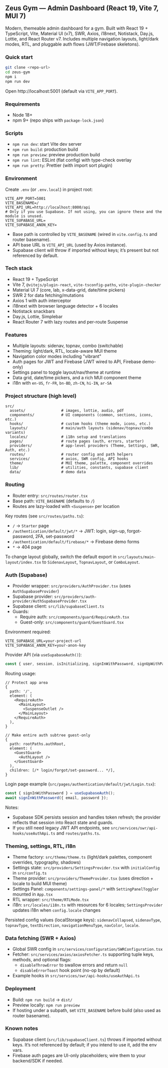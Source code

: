 ## Zeus Gym — Admin Dashboard (React 19, Vite 7, MUI 7)

Modern, themeable admin dashboard for a gym. Built with React 19 + TypeScript, Vite, Material UI (v7), SWR, Axios, i18next, Notistack, Day.js, Lottie, and React Router v7. Includes multiple navigation layouts, light/dark modes, RTL, and pluggable auth flows (JWT/Firebase skeletons).

### Quick start

```bash
git clone <repo-url>
cd zeus-gym
npm i
npm run dev
```

Open http://localhost:5001 (default via `VITE_APP_PORT`).

### Requirements

- Node 18+
- npm 9+ (repo ships with `package-lock.json`)

### Scripts

- `npm run dev`: start Vite dev server
- `npm run build`: production build
- `npm run preview`: preview production build
- `npm run lint`: ESLint (flat config) with type-check overlay
- `npm run pretty`: Prettier (with import sort plugin)

### Environment

Create `.env` (or `.env.local`) in project root:

```env
VITE_APP_PORT=5001
VITE_BASENAME=/
VITE_API_URL=http://localhost:8000/api
# Only if you use Supabase. If not using, you can ignore these and the module is unused.
VITE_SUPABASE_URL=
VITE_SUPABASE_ANON_KEY=
```

- Base path is controlled by `VITE_BASENAME` (wired in `vite.config.ts` and router basename).
- API base URL is `VITE_API_URL` (used by Axios instance).
- Supabase client will throw if imported without keys; it’s present but not referenced by default.

### Tech stack

- React 19 + TypeScript
- Vite 7, `@vitejs/plugin-react`, `vite-tsconfig-paths`, `vite-plugin-checker`
- Material UI 7 (core, lab, x-data-grid, date/time pickers)
- SWR 2 for data fetching/mutations
- Axios 1 with auth interceptor
- i18next with browser language detector + 6 locales
- Notistack snackbars
- Day.js, Lottie, Simplebar
- React Router 7 with lazy routes and per-route Suspense

### Features

- Multiple layouts: sidenav, topnav, combo (switchable)
- Theming: light/dark, RTL, locale-aware MUI theme
- Navigation color modes including "vibrant"
- Auth pages for JWT and Firebase (JWT wired to API, Firebase demo-only)
- Settings panel to toggle layout/nav/theme at runtime
- Data grid, date/time pickers, and a rich MUI component theme
- i18n with `en-US`, `fr-FR`, `bn-BD`, `zh-CN`, `hi-IN`, `ar-SA`

### Project structure (high level)

```
src/
  assets/                # images, lottie, audio, pdf
  components/            # UI components (common, sections, icons, etc.)
  hooks/                 # custom hooks (theme mode, icons, etc.)
  layouts/               # main/auth layouts (sidenav/topnav/combo variants)
  locales/               # i18n setup and translations
  pages/                 # route pages (auth, errors, starter)
  providers/             # app-level providers (Theme, Settings, SWR, Auth, etc.)
  routes/                # router config and path helpers
  services/              # axios, SWR config, API hooks
  theme/                 # MUI theme, palette, component overrides
  lib/                   # utilities, constants, supabase client
  data/                  # demo data
```

### Routing

- Router entry: `src/routes/router.tsx`
- Base path: `VITE_BASENAME` (defaults to `/`)
- Routes are lazy-loaded with `<Suspense>` per location

Key routes (see `src/routes/paths.ts`):

- `/` → `Starter` page
- `/authentication/default/jwt/*` → JWT: login, sign-up, forgot-password, 2FA, set-password
- `/authentication/default/firebase/*` → Firebase demo forms
- `*` → 404 page

To change layout globally, switch the default export in `src/layouts/main-layout/index.tsx` to `SidenavLayout`, `TopnavLayout`, or `ComboLayout`.

### Auth (Supabase)

- Provider wrapper: `src/providers/AuthProvider.tsx` (uses `AuthSupabaseProvider`)
- Supabase provider: `src/providers/auth-provider/AuthSupabaseProvider.tsx`
- Supabase client: `src/lib/supabaseClient.ts`
- Guards:
  - Require auth: `src/components/guard/RequireAuth.tsx`
  - Guest-only: `src/components/guard/GuestGuard.tsx`

Environment required:

```env
VITE_SUPABASE_URL=your-project-url
VITE_SUPABASE_ANON_KEY=your-anon-key
```

Provider API (via `useSupabaseAuth()`):

```ts
const { user, session, isInitializing, signInWithPassword, signUpWithPassword, signOut } = useSupabaseAuth();
```

Routing usage:

```tsx
// Protect app area
{
  path: '/',
  element: (
    <RequireAuth>
      <MainLayout>
        <SuspenseOutlet />
      </MainLayout>
    </RequireAuth>
  ),
}

// Make entire auth subtree guest-only
{
  path: rootPaths.authRoot,
  element: (
    <GuestGuard>
      <AuthLayout />
    </GuestGuard>
  ),
  children: [/* login/forgot/set-password... */],
}
```

Login page example (`src/pages/authentication/default/jwt/Login.tsx`):

```ts
const { signInWithPassword } = useSupabaseAuth();
await signInWithPassword({ email, password });
```

Notes:
- Supabase SDK persists session and handles token refresh; the provider reflects that session into React state and guards.
- If you still need legacy JWT API endpoints, see `src/services/swr/api-hooks/useAuthApi.ts` and `routes/paths.ts`.

### Theming, settings, RTL, i18n

- Theme factory: `src/theme/theme.ts` (light/dark palettes, component overrides, typography, shadows)
- Settings state: `src/providers/SettingsProvider.tsx` with `initialConfig` in `src/config.ts`
- Theme provider: `src/providers/ThemeProvider.tsx` (uses direction + locale to build MUI theme)
- Settings Panel: `components/settings-panel/*` with `SettingPanelToggler` mounted in `App.tsx`
- RTL wrapper: `src/theme/RTLMode.tsx`
- i18n: `src/locales/i18n.ts` with resources for 6 locales; `SettingsProvider` updates i18n when `config.locale` changes

Persisted config values (localStorage keys): `sidenavCollapsed`, `sidenavType`, `topnavType`, `textDirection`, `navigationMenuType`, `navColor`, `locale`.

### Data fetching (SWR + Axios)

- Global SWR config in `src/services/configuration/SWRConfiguration.tsx`
- Fetcher: `src/services/axios/axiosFetcher.ts` supporting tuple keys, methods, and optional flags:
  - `disableThrowError` to swallow errors and return `null`
  - `disableErrorToast` hook point (no-op by default)
- Example hooks in `src/services/swr/api-hooks/useAuthApi.ts`

### Deployment

- Build: `npm run build` → `dist/`
- Preview locally: `npm run preview`
- If hosting under a subpath, set `VITE_BASENAME` before build (also used as router basename).

### Known notes

- Supabase client (`src/lib/supabaseClient.ts`) throws if imported without keys. It’s not referenced by default; if you intend to use it, add the env vars.
- Firebase auth pages are UI-only placeholders; wire them to your backend/SDK if needed.